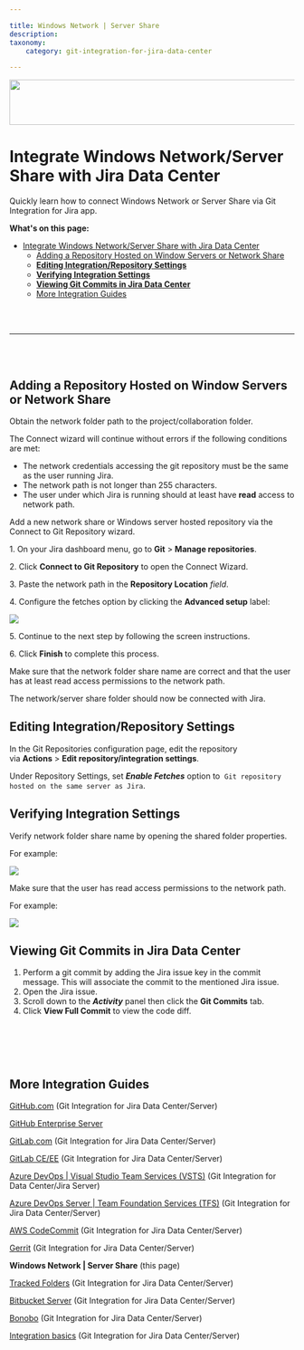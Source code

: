```yaml
---

title: Windows Network | Server Share
description:
taxonomy:
    category: git-integration-for-jira-data-center

---
```


<img src='/wp-content/uploads/gij-win-network-server-share-banner-logo.png' width=600 height=80 />

<br>

# Integrate Windows Network/Server Share with Jira Data Center

Quickly learn how to connect Windows Network or Server Share via Git Integration for Jira app.

**What's on this page:**
- [Integrate Windows Network/Server Share with Jira Data Center](#integrate-windows-networkserver-share-with-jiradata-center)
  - [Adding a Repository Hosted on Window Servers or Network Share](#adding-a-repository-hosted-on-window-servers-or-network-share)
  - [**Editing Integration/Repository Settings**](#editing-integrationrepository-settings)
  - [**Verifying Integration Settings**](#verifying-integration-settings)
  - [**Viewing Git Commits in Jira Data Center**](#viewing-git-commits-in-jiradata-center)
  - [More Integration Guides](#more-integration-guides)

<br>
<br>
<hr>
<br>
<br>

## Adding a Repository Hosted on Window Servers or Network Share

Obtain the network folder path to the project/collaboration folder.

The Connect wizard will continue without errors if the following conditions are met:

*   The network credentials accessing the git repository must be the same as the user running Jira.
*   The network path is not longer than 255 characters.
*   The user under which Jira is running should at least have **read** access to network path.

Add a new network share or Windows server hosted repository via the Connect to Git Repository wizard.

1. On your Jira dashboard menu, go to **Git** \> **Manage repositories**.

2\. Click **Connect to Git Repository** to open the Connect Wizard.

3\. Paste the network path in the **Repository Location** _field_.

4\. Configure the fetches option by clicking the **Advanced setup** label:

![](/wp-content/uploads/gij-win-share-repo-same-server-as-jira.png)

5\. Continue to the next step by following the screen instructions.

6\. Click **Finish** to complete this process.

Make sure that the network folder share name are correct and that the user has at least read access permissions to the network path.

The network/server share folder should now be connected with Jira.



## **Editing Integration/Repository Settings**

In the Git Repositories configuration page, edit the repository via **Actions** \> **Edit repository/integration settings**.

Under Repository Settings, set **_Enable Fetches_** option to  `Git repository hosted on the same server as Jira`.



## **Verifying Integration Settings**

Verify network folder share name by opening the shared folder properties.

For example:

![](https://bigbrassband.com/docimgs/win-share-folder-properties-dlg.png)

Make sure that the user has read access permissions to the network path.

For example:

![](https://bigbrassband.com/docimgs/win-share-access-rights-check.png)



## **Viewing Git Commits in Jira Data Center**

1.  Perform a git commit by adding the Jira issue key in the commit message. This will associate the commit to the mentioned Jira issue.
2.  Open the Jira issue.
3.  Scroll down to the **_Activity_** panel then click the **Git Commits** tab.
4.  Click **View Full Commit** to view the code diff.

<p>&nbsp;</p>

<br>
<br>

## More Integration Guides

[GitHub.com](/git-integration-for-jira-data-center/gitHub-gij-self-managed) (Git Integration for Jira Data Center/Server)

[GitHub Enterprise Server](/git-integration-for-jira-data-center/gitHub-Enterprise-Server-gij-self-managed)

[GitLab.com](/git-integration-for-jira-data-center/gitLab-gij-self-managed) (Git Integration for Jira Data Center/Server)

[GitLab CE/EE](/git-integration-for-jira-data-center/gitLab-com-CE-EE-gijsm-gij-self-managed) (Git Integration for Jira Data Center/Server)

[Azure DevOps \| Visual Studio Team Services (VSTS)](/git-integration-for-jira-data-center/azure-DevOps-Visual-Studio-Team-Services-(VSTS)-gij-self-managed) (Git Integration for Data Center/Jira Server)

[Azure DevOps Server \| Team Foundation Services (TFS)](/git-integration-for-jira-data-center/azure-DevOps-Server-Team-Foundation-Services-(TFS)-gij-self-managed) (Git Integration for Jira Data Center/Server)

[AWS CodeCommit](/git-integration-for-jira-data-center/aws-codecommit-gij-self-managed) (Git Integration for Jira Data Center/Server)

[Gerrit](/git-integration-for-jira-data-center/gerrit-gij-self-managed) (Git Integration for Jira Data Center/Server)

**Windows Network \| Server Share** (this page)

[Tracked Folders](/git-integration-for-jira-data-center/tracked-Folders-gij-self-managed) (Git Integration for Jira Data Center/Server)

[Bitbucket Server](/git-integration-for-jira-data-center/Bitbucket-Server-gij-self-managed) (Git Integration for Jira Data Center/Server)

[Bonobo](/git-integration-for-jira-data-center/bonobo-gij-self-managed) (Git Integration for Jira Data Center/Server)

[Integration basics](/git-integration-for-jira-data-center/Integration-Basics-gij-self-managed) (Git Integration for Jira Data Center/Server)


